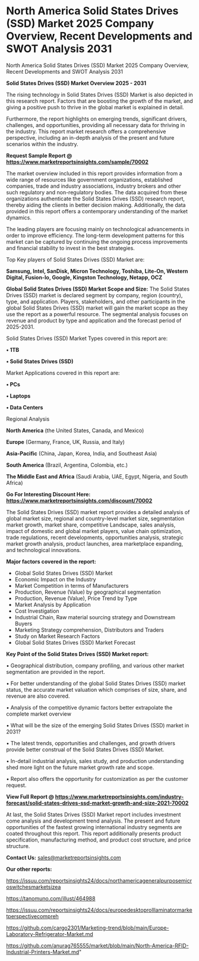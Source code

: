 # North America Solid States Drives (SSD) Market 2025 Company Overview, Recent Developments and SWOT Analysis 2031
North America Solid States Drives (SSD) Market 2025 Company Overview, Recent Developments and SWOT Analysis 2031

<Strong> Solid States Drives (SSD) Market Overview 2025 - 2031</strong>

The rising technology in Solid States Drives (SSD) Market is also depicted in this research report. Factors that are boosting the growth of the market, and giving a positive push to thrive in the global market is explained in detail.

Furthermore, the report highlights on emerging trends, significant drivers, challenges, and opportunities, providing all necessary data for thriving in the industry. This report market research offers a comprehensive perspective, including an in-depth analysis of the present and future scenarios within the industry.

<strong>Request Sample Report @ <a href=https://www.marketreportsinsights.com/sample/70002>https://www.marketreportsinsights.com/sample/70002</a></strong>

The market overview included in this report provides information from a wide range of resources like government organizations, established companies, trade and industry associations, industry brokers and other such regulatory and non-regulatory bodies. The data acquired from these organizations authenticate the Solid States Drives (SSD) research report, thereby aiding the clients in better decision making. Additionally, the data provided in this report offers a contemporary understanding of the market dynamics.

The leading players are focusing mainly on technological advancements in order to improve efficiency. The long-term development patterns for this market can be captured by continuing the ongoing process improvements and financial stability to invest in the best strategies.

Top Key players of Solid States Drives (SSD) Market are:

<strong>Samsung, Intel, SanDisk, Micron Technology, Toshiba, Lite-On, Western Digital, Fusion-Io, Google, Kingston Technology, Netapp, OCZ</strong>

<strong><b>Global Solid States Drives (SSD) Market Scope and Size:</b></strong>
The Solid States Drives (SSD) market is declared segment by company, region (country), type, and application. Players, stakeholders, and other participants in the global Solid States Drives (SSD) market will gain the market scope as they use the report as a powerful resource. The segmental analysis focuses on revenue and product by type and application and the forecast period of 2025-2031.

Solid States Drives (SSD) Market Types covered in this report are:

<strong>• 1TB

• Solid States Drives (SSD)</strong>

Market Applications covered in this report are:

<strong>• PCs

• Laptops

• Data Centers</strong> 

Regional Analysis

<strong>North America</strong> (the United States, Canada, and Mexico)

<strong>Europe</strong> (Germany, France, UK, Russia, and Italy)

<strong>Asia-Pacific</strong> (China, Japan, Korea, India, and Southeast Asia)

<strong>South America</strong> (Brazil, Argentina, Colombia, etc.)

<strong>The Middle East and Africa</strong> (Saudi Arabia, UAE, Egypt, Nigeria, and South Africa)

<strong>Go For Interesting Discount Here: <a href=https://www.marketreportsinsights.com/discount/70002>https://www.marketreportsinsights.com/discount/70002</a></strong>

The Solid States Drives (SSD) market report provides a detailed analysis of global market size, regional and country-level market size, segmentation market growth, market share, competitive Landscape, sales analysis, impact of domestic and global market players, value chain optimization, trade regulations, recent developments, opportunities analysis, strategic market growth analysis, product launches, area marketplace expanding, and technological innovations.

<strong><b>Major factors covered in the report:</b></strong>
<ul>
  <li>Global Solid States Drives (SSD) Market </li>
  <li>Economic Impact on the Industry</li>
  <li>Market Competition in terms of Manufacturers</li>
  <li>Production, Revenue (Value) by geographical segmentation</li>
  <li>Production, Revenue (Value), Price Trend by Type</li>
  <li>Market Analysis by Application</li>
  <li>Cost Investigation</li>
  <li>Industrial Chain, Raw material sourcing strategy and Downstream Buyers</li>
  <li>Marketing Strategy comprehension, Distributors and Traders</li>
  <li>Study on Market Research Factors</li>
  <li>Global Solid States Drives (SSD) Market Forecast</li>
</ul>

<strong><b>Key Point of the Solid States Drives (SSD) Market report:</b></strong>

• Geographical distribution, company profiling, and various other market segmentation are provided in the report.

• For better understanding of the global Solid States Drives (SSD) market status, the accurate market valuation which comprises of size, share, and revenue are also covered.

• Analysis of the competitive dynamic factors better extrapolate the complete market overview

• What will be the size of the emerging Solid States Drives (SSD) market in 2031?

• The latest trends, opportunities and challenges, and growth drivers provide better construal of the Solid States Drives (SSD) Market.

• In-detail industrial analysis, sales study, and production understanding shed more light on the future market growth rate and scope.

• Report also offers the opportunity for customization as per the customer request.

<strong><b>View Full Report @ <a href=https://www.marketreportsinsights.com/industry-forecast/solid-states-drives-ssd-market-growth-and-size-2021-70002>https://www.marketreportsinsights.com/industry-forecast/solid-states-drives-ssd-market-growth-and-size-2021-70002</a></b></strong>


At last, the Solid States Drives (SSD) Market report includes investment come analysis and development trend analysis. The present and future opportunities of the fastest growing international industry segments are coated throughout this report. This report additionally presents product specification, manufacturing method, and product cost structure, and price structure.

<strong>Contact Us:</strong>
sales@marketreportsinsights.com

<strong>Our other reports:</strong>

<a href=https://issuu.com/reportsinsights24/docs/northamericageneralpurposemicroswitchesmarketsizea>https://issuu.com/reportsinsights24/docs/northamericageneralpurposemicroswitchesmarketsizea</a>

<a href=https://tanomuno.com/illust/464988>https://tanomuno.com/illust/464988</a>

<a href=https://issuu.com/reportsinsights24/docs/europedesktoprolllaminatormarketperspectivecompreh>https://issuu.com/reportsinsights24/docs/europedesktoprolllaminatormarketperspectivecompreh</a>

<a href=https://github.com/cargo2301/Marketing-trend/blob/main/Europe-Laboratory-Refrigerator-Market.md>https://github.com/cargo2301/Marketing-trend/blob/main/Europe-Laboratory-Refrigerator-Market.md</a>

<a href=https://github.com/anurag765555/market/blob/main/North-America-RFID-Industrial-Printers-Market.md>https://github.com/anurag765555/market/blob/main/North-America-RFID-Industrial-Printers-Market.md</a>"

